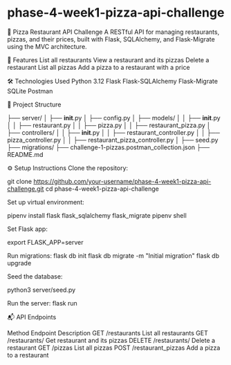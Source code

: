 # phase-4-week1-pizza-api-challenge
🍕 Pizza Restaurant API Challenge
A RESTful API for managing restaurants, pizzas, and their prices, built with Flask, SQLAlchemy, and Flask-Migrate using the MVC architecture.

🚀 Features
List all restaurants
View a restaurant and its pizzas
Delete a restaurant
List all pizzas
Add a pizza to a restaurant with a price

🛠 Technologies Used
Python 3.12
Flask
Flask-SQLAlchemy
Flask-Migrate
SQLite
Postman

📁 Project Structure

├── server/
│   ├── __init__.py
│   ├── config.py
│   ├── models/
│   │   ├── __init__.py
│   │   ├── restaurant.py
│   │   ├── pizza.py
│   │   ├── restaurant_pizza.py
│   ├── controllers/
│   │   ├── __init__.py
│   │   ├── restaurant_controller.py
│   │   ├── pizza_controller.py
│   │   ├── restaurant_pizza_controller.py
│   ├── seed.py
├── migrations/
├── challenge-1-pizzas.postman_collection.json
├── README.md

⚙️ Setup Instructions
Clone the repository:

git clone https://github.com/your-username/phase-4-week1-pizza-api-challenge.git
cd phase-4-week1-pizza-api-challenge

Set up virtual environment:

pipenv install flask flask_sqlalchemy flask_migrate
pipenv shell

Set Flask app:

export FLASK_APP=server

Run migrations:
flask db init
flask db migrate -m "Initial migration"
flask db upgrade

Seed the database:

python3 server/seed.py

Run the server:
flask run

📬 API Endpoints

Method	    Endpoint	                  Description
GET	       /restaurants	              List all restaurants
GET	      /restaurants/<id>	          Get restaurant and its pizzas
DELETE 	  /restaurants/<id>	          Delete a restaurant
GET	      /pizzas	                  List all pizzas
POST	  /restaurant_pizzas	           Add a pizza to a restaurant